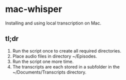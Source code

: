 # mac-whisper
Installing and using local transcription on Mac.

## tl;dr
1. Run the script once to create all required directories.
2. Place audio files in directory ~/Episodes.
3. Run the script one more time.
4. The transcripts are each stored in a subfolder in the ~/Documents/Transcripts directory.
